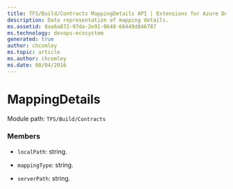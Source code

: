 ```yaml
---
title: TFS/Build/Contracts MappingDetails API | Extensions for Azure DevOps Services
description: Data representation of mapping details.
ms.assetid: 8aa6a872-97da-2e91-0648-66449d846787
ms.technology: devops-ecosystem
generated: true
author: chcomley
ms.topic: article
ms.author: chcomley
ms.date: 08/04/2016
---
```


# MappingDetails

Module path: `TFS/Build/Contracts`


### Members

* `localPath`: string. 

* `mappingType`: string. 

* `serverPath`: string. 

